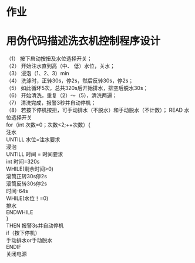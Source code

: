# 作业
# 用伪代码描述洗衣机控制程序设计
（1） 按下启动按扭及水位选择开关；    
（2） 开始注水直到高（中、 低）水位，关水；   
（3） 浸泡（1、2、3）min   
（4） 洗涤时，正转30s，停2s，然后反转30s，停2s；  
（5） 如此循环5次，总共320s后开始排水，排空后脱水30s；  
（6） 开始清洗，重复（2）～（5），清洗两遍；  
（7） 清洗完成，报警3秒并自动停机；  
（8） 若按下停机按扭，可手动排水（不脱水）和手动脱水（不计数）； 
 READ 水位选择开关      
 for（int 次数=0；次数<2;++次数）{    
 注水    
 UNTILL 水位=注水要求   
 浸泡    
 UNTILL 时间 = 时间要求    
 int 时间=320s    
 WHILE(剩余时间>0)    
 滚筒正转30s停2s    
 滚筒反转30s停2s     
 时间-64s    
 WHILE(水位！=0)    
 排水    
 ENDWHILE    
 }    
 THEN 报警3s并自动停机    
 if（按下停机）    
 手动排水or手动脱水    
 ENDIF    
 关闭电源     